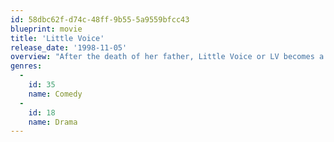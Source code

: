 ```yaml
---
id: 58dbc62f-d74c-48ff-9b55-5a9559bfcc43
blueprint: movie
title: 'Little Voice'
release_date: '1998-11-05'
overview: "After the death of her father, Little Voice or LV becomes a virtual recluse, never going out and hardly ever saying a word. She just sits in her bedroom listening to her father's collection of old records of Shirley Bassey, Marilyn Monroe and various other famous female singers. But at night time, LV sings, imitating these great singers with surprising accuracy. One night she is overheard by one of her mother's boyfriends, who happens to be a talent agent. He manages to convince her that her talent is special and arranges for her to perform at the local night club, but several problems arise."
genres:
  -
    id: 35
    name: Comedy
  -
    id: 18
    name: Drama
---
```

